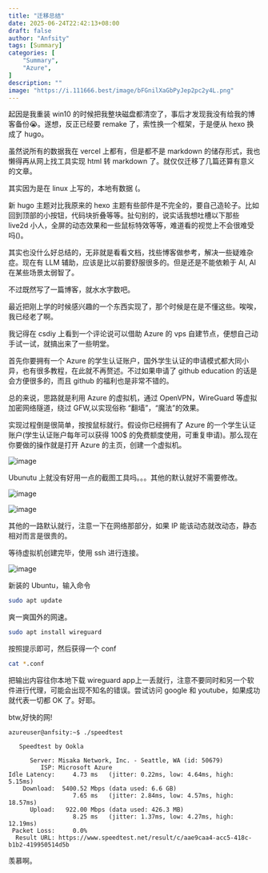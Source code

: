 ```yaml
---
title: "迁移总结"
date: 2025-06-24T22:42:13+08:00
draft: false
author: "Anfsity"
tags: [Summary]
categories: [
    "Summary",
    "Azure",
]
description: ""
image: "https://i.111666.best/image/bFGnilXaGbPyJep2pc2y4L.png"
---
```


起因是我重装 win10 的时候把我整块磁盘都清空了，事后才发现我没有给我的博客备份😭。遂想，反正已经要 remake 了，索性换一个框架，于是便从 hexo 换成了 hugo。

虽然说所有的数据我在 vercel 上都有，但是都不是 markdown 的储存形式，我也懒得再从网上找工具实现 html 转 markdown 了。就仅仅迁移了几篇还算有意义的文章。

其实因为是在 linux 上写的，本地有数据 (。 

新 hugo 主题对比我原来的 hexo 主题有些部件是不完全的，要自己造轮子。比如回到顶部的小按钮，代码块折叠等等。扯句别的，说实话我想吐槽以下那些 live2d 小人，全屏的动态效果和一些鼠标特效等等，难道看的视觉上不会很难受吗()。

其实也没什么好总结的，无非就是看看文档，找些博客做参考，解决一些疑难杂症。现在有 LLM 辅助，应该是比以前要舒服很多的。但是还是不能依赖于 AI, AI 在某些场景太弱智了。

不过既然写了一篇博客，就水水字数吧。

最近把刚上学的时候感兴趣的一个东西实现了，那个时候是在是不懂这些。唉唉，我已经老了啊。

我记得在 csdiy 上看到一个评论说可以借助 Azure 的 vps 自建节点，便想自己动手试一试，就搞出来了一些明堂。

首先你要拥有一个 Azure 的学生认证账户，国外学生认证的申请模式都大同小异，也有很多教程，在此就不再赘述。不过如果申请了 github education 的话是会方便很多的，而且 github 的福利也是非常不错的。

总的来说，思路就是利用 Azure 的虚拟机，通过 OpenVPN，WireGuard 等虚拟加密网络隧道，绕过 GFW,以实现俗称 “翻墙”，“魔法”的效果。

实现过程倒是很简单，按按鼠标就行。假设你已经拥有了 Azure 的一个学生认证账户(学生认证账户每年可以获得 100$ 的免费额度使用，可重复申请)。那么现在你要做的操作就是打开 Azure 的主页，创建一个虚拟机。

![image](https://i.111666.best/image/0EBMvYMM3y3ogghdOhljTp.png)

Ubunutu 上就没有好用一点的截图工具吗。。。其他的默认就好不需要修改。

![image](https://i.111666.best/image/JykujjkMLdoiwaTPNpPmh0.png)

![image](https://i.111666.best/image/KsTGMI1hjCvBi07z1LI0bA.png)

其他的一路默认就行，注意一下在网络那部分，如果 IP 能该动态就改动态，静态相对而言是很贵的。

等待虚拟机创建完毕，使用 ssh 进行连接。

![image](https://i.111666.best/image/2GJHK5dwXYjacaRxr66kD1.png)

新装的 Ubuntu，输入命令

```Bash
sudo apt update
```

爽一爽国外的网速。

```Bash
sudo apt install wireguard
```

按照提示即可，然后获得一个 conf

```Bash
cat *.conf
```

把输出内容往你本地下载 wireguard app上一丢就行，注意不要同时和另一个软件进行代理，可能会出现不知名的错误。尝试访问 google 和 youtube，如果成功就代表一切都 OK 了。好耶。

btw,好快的网!

```text
azureuser@anfsity:~$ ./speedtest 

   Speedtest by Ookla

      Server: Misaka Network, Inc. - Seattle, WA (id: 50679)
         ISP: Microsoft Azure
Idle Latency:     4.73 ms   (jitter: 0.22ms, low: 4.64ms, high: 5.15ms)
    Download:  5400.52 Mbps (data used: 6.6 GB)                                                   
                  7.65 ms   (jitter: 2.84ms, low: 4.57ms, high: 18.57ms)
      Upload:   922.00 Mbps (data used: 426.3 MB)                                                   
                  8.25 ms   (jitter: 1.37ms, low: 4.27ms, high: 12.19ms)
 Packet Loss:     0.0%
  Result URL: https://www.speedtest.net/result/c/aae9caa4-acc5-418c-b1b2-419950514d5b
```

羡慕啊。
